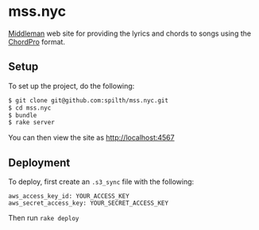# mss.nyc

[Middleman](https://middlemanapp.com/) web site for providing the lyrics and chords to songs using the [ChordPro](https://www.chordpro.org/) format.

## Setup

To set up the project, do the following:

```bash
$ git clone git@github.com:spilth/mss.nyc.git
$ cd mss.nyc
$ bundle
$ rake server
```

You can then view the site as <http://localhost:4567>

## Deployment

To deploy, first create an `.s3_sync` file with the following:

```text
aws_access_key_id: YOUR_ACCESS_KEY
aws_secret_access_key: YOUR_SECRET_ACCESS_KEY
```

Then run `rake deploy`
